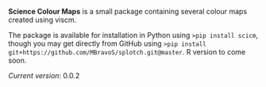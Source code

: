 **Science Colour Maps** is a small package containing several colour maps created using viscm.

The package is available for installation in Python using `>pip install scicm`, though you may get directly from GitHub using `>pip install git+https://github.com/MBravoS/splotch.git@master`. R version to come soon.

*Current version*: 0.0.2
